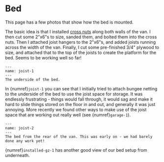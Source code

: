 # Bed

This page has a few photos that show how the bed is mounted.

The basic idea is that I installed [cross nuts](https://faroutride.com/crossnut/) along both walls of the van. I then cut some 2"x6"s to size, sanded them, and bolted them into the cross nuts. Then I attached joist hangers to the 2"x6"s, and added joists running across the width of the van. Finally, I cut some pre-finished 3/4" plywood to size, and attached that to the top of the joists to create the platform for the bed. Seems to be working well so far! 

```{figure} images/bed/joist-1.jpeg
---
name: joist-1
---
The underside of the bed.
```

In {numref}`joist-1` you can see that I initially tried to attach bungee netting to the underside of the bed to use the joist space for storage. It was endlessly frustrating - things would fall through, it would sag and make it hard to slide things stored on the floor in and out, and generally it was just annoying. More recently we found other ways to make use of the joist space that are working out really well (see {numref}`garage-1`).

```{figure} images/bed/joist-2.jpeg
---
name: joist-2
---
The bed from the rear of the van. This was early on - we had barely done any work yet!
```

{numref}`installed-gz-1` has another good view of our bed setup from underneath.